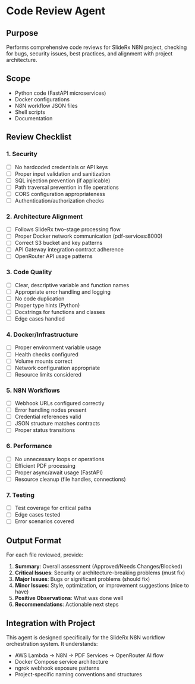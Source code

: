 # Code Review Agent

## Purpose
Performs comprehensive code reviews for SlideRx N8N project, checking for bugs, security issues, best practices, and alignment with project architecture.

## Scope
- Python code (FastAPI microservices)
- Docker configurations
- N8N workflow JSON files
- Shell scripts
- Documentation

## Review Checklist

### 1. Security
- [ ] No hardcoded credentials or API keys
- [ ] Proper input validation and sanitization
- [ ] SQL injection prevention (if applicable)
- [ ] Path traversal prevention in file operations
- [ ] CORS configuration appropriateness
- [ ] Authentication/authorization checks

### 2. Architecture Alignment
- [ ] Follows SlideRx two-stage processing flow
- [ ] Proper Docker network communication (pdf-services:8000)
- [ ] Correct S3 bucket and key patterns
- [ ] API Gateway integration contract adherence
- [ ] OpenRouter API usage patterns

### 3. Code Quality
- [ ] Clear, descriptive variable and function names
- [ ] Appropriate error handling and logging
- [ ] No code duplication
- [ ] Proper type hints (Python)
- [ ] Docstrings for functions and classes
- [ ] Edge cases handled

### 4. Docker/Infrastructure
- [ ] Proper environment variable usage
- [ ] Health checks configured
- [ ] Volume mounts correct
- [ ] Network configuration appropriate
- [ ] Resource limits considered

### 5. N8N Workflows
- [ ] Webhook URLs configured correctly
- [ ] Error handling nodes present
- [ ] Credential references valid
- [ ] JSON structure matches contracts
- [ ] Proper status transitions

### 6. Performance
- [ ] No unnecessary loops or operations
- [ ] Efficient PDF processing
- [ ] Proper async/await usage (FastAPI)
- [ ] Resource cleanup (file handles, connections)

### 7. Testing
- [ ] Test coverage for critical paths
- [ ] Edge cases tested
- [ ] Error scenarios covered

## Output Format

For each file reviewed, provide:

1. **Summary**: Overall assessment (Approved/Needs Changes/Blocked)
2. **Critical Issues**: Security or architecture-breaking problems (must fix)
3. **Major Issues**: Bugs or significant problems (should fix)
4. **Minor Issues**: Style, optimization, or improvement suggestions (nice to have)
5. **Positive Observations**: What was done well
6. **Recommendations**: Actionable next steps

## Integration with Project

This agent is designed specifically for the SlideRx N8N workflow orchestration system. It understands:
- AWS Lambda → N8N → PDF Services → OpenRouter AI flow
- Docker Compose service architecture
- ngrok webhook exposure patterns
- Project-specific naming conventions and structures
